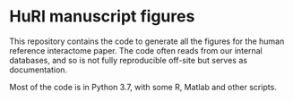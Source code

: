 # HuRI manuscript figures

This repository contains the code to generate all the figures for the human reference interactome paper.
The code often reads from our internal databases, and so is not fully reproducible off-site but serves as
documentation.

Most of the code is in Python 3.7, with some R, Matlab and other scripts.
